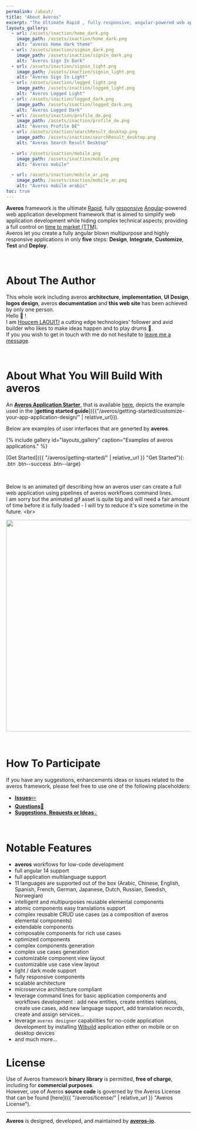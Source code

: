 ```yaml
---
permalink: /about/
title: "About Averos"
excerpt: "The Ultimate Rapid , fully responsive, angular-powered web application development framework"
layouts_gallery:
  - url: /assets/inaction/home_dark.png
    image_path: /assets/inaction/home_dark.png
    alt: "averos Home dark theme"
  - url: /assets/inaction/signin_dark.png
    image_path: /assets/inaction/signin_dark.png
    alt: "Averos Sign In Dark"
  - url: /assets/inaction/signin_light.png
    image_path: /assets/inaction/signin_light.png
    alt: "Averos Sign In Light"
  - url: /assets/inaction/logged_light.png
    image_path: /assets/inaction/logged_light.png
    alt: "Averos Logged Light"
  - url: /assets/inaction/logged_dark.png
    image_path: /assets/inaction/logged_dark.png
    alt: "Averos Logged Dark"
  - url: /assets/inaction/profile_de.png
    image_path: /assets/inaction/profile_de.png
    alt: "Averos Profile DE"
  - url: /assets/inaction/searchResult_desktop.png
    image_path: /assets/inaction/searchResult_desktop.png
    alt: "Averos Search Result Desktop"

  - url: /assets/inaction/mobile.png
    image_path: /assets/inaction/mobile.png
    alt: "Averos mobile"

  - url: /assets/inaction/mobile_ar.png
    image_path: /assets/inaction/mobile_ar.png
    alt: "Averos mobile arabic"
toc: true
---
```


<!-- <p align="center">
  <img width="400" height="350" src="{{ site.baseurl }}/assets/logo/averos.svg">
</p> -->

<div style="width: 22em;" align="center">
      <div id="averos-anim"></div>
</div> 


**Averos** framework is the ultimate [Rapid](https://en.wikipedia.org/wiki/Rapid_application_development "Rapid"), fully [responsive](https://en.wikipedia.org/wiki/Responsive_web_design "Responsive") [Angular](https://angular.io/ "Angular")-powered web application development framework that is aimed to simplify web application development while hiding complex technical aspects; providing a full control on [time to market (TTM)](https://en.wikipedia.org/wiki/Time_to_market "TTM"). <br/> 
Averos let you create a fully angular blown multipurpose and highly responsive applications in only **five** steps: **Design**, **Integrate**, **Customize**, **Test** and **Deploy**. <br/>

<br/>

# About The Author

This whole work including averos **architecture**, **implementation**, **UI Design**, **logos design**, averos **documentation** and **this web site** has been achieved by only one person. <br/>
Hello 🤝 ! <br/>
I am [Houcem LAOUITI](mailto:averos.tech@gmail.com) a cutting edge technologies' follower and avid builder who likes to make ideas happen and to play drums 🥁.<br/>
If you you wish to get in touch with me do not hesitate to [leave me a message](mailto:averos.tech@gmail.com). <br/>

<br/>

# About What You Will Build With **averos**

An [**Averos Application Starter**](https://github.com/averos-io/averos-io-starter/ "averos-io-starter"), that is available [here](https://github.com/averos-io/averos-io-starter/ "averos application starter"), depicts the example used in the [**getting started guide**]({{"/averos/getting-started/customize-your-app-application-design/" | relative_url}}). <br/>

Below are examples of user interfaces that are generted by **averos**. <br/>

{% include gallery id="layouts_gallery" caption="Examples of averos applications." %}


  [Get Started]({{ "/averos/getting-started/" | relative_url }} "Get Started"){: .btn .btn--success .btn--large}

<br/> 

Below is an animated gif describing how an averos user can create a full web application using pipelines of averos workflows command lines. <br/> 
I am sorry but the animated gif asset is quite big and will need a fair amount of time before it is fully loaded - I will try to reduce it's size sometime in the future. <br\>

<p align="center">
<img width="1024" height="576" src="{{ site.baseurl }}/assets/inaction/averos.gif">
</p>
<br/> 

# How To Participate

If you have any suggestions, enhancements ideas or issues related to the averos framework, please feel free to use one of the following placeholders:
- [**Issues**✏️](https://github.com/averos-io/averos-io-starter/issues "averos-io-starter github issues placeholder")  
- [**Questions**🙋](https://github.com/averos-io/averos-io-starter/discussions/5 "Questions")
- [**Suggestions, Requests or Ideas**💡](https://github.com/averos-io/averos-io-starter/discussions/7 "Suggestions, Requests, New Ideas")

<br/>

# Notable Features

- **averos** workflows for low-code development
- full angular 14 support
- full application multilanguage support
- 11 languages are supported out of the box (Arabic, Chinese, English, Spanish, French, German, Japanese, Dutch, Russian, Swedish, Norwegian) 
- intelligent and multipurposes reusable elemental components
- atomic components easy translations support
- complex reusable CRUD use cases (as a composition of averos elemental components) 
- extendable components
- composable components for rich use cases
- optimized components
- complex components generation
- complex use cases generation
- customizable component view layout
- customizable use case view layout
- light / dark mode support
- fully responsive components
- scalable architecture
- microservice architecture compliant
- leverage command lines for basic application components and workflows development : add new entities, create entities relations, create use cases, add new language support, add translation records, create and assign services...
- leverage `averos designer` capabilities for no-code application development by installing [Wibuild](https://appbuilder.wiforge.com/) application either on mobile or on desktop devices
- and much more...

# License

Use of Averos framework **binary library** is permitted, **free of charge**, including for **commercial purposes**.<br/>
However, use of Averos **source code** is governed by the Averos License that can be found [here]({{ "/averos/license/" | relative_url }} "Averos License"). 

---

**Averos**  is designed, developed, and maintained by [**averos-io**](https://github.com/averos-io "averos-io").
